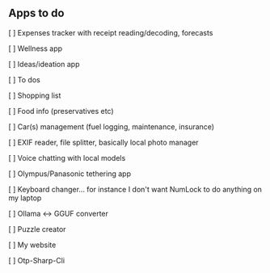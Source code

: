 ## Apps to do

[ ] Expenses tracker with receipt reading/decoding, forecasts

[ ] Wellness app

[ ] Ideas/ideation app

[ ] To dos

[ ] Shopping list

[ ] Food info (preservatives etc)

[ ] Car(s) management (fuel logging, maintenance, insurance)

[ ] EXIF reader, file splitter, basically local photo manager

[ ] Voice chatting with local models

[ ] Olympus/Panasonic tethering app

[ ] Keyboard changer... for instance I don't want NumLock to do anything on my laptop

[ ] Ollama <-> GGUF converter

[ ] Puzzle creator

[ ] My website

[ ] Otp-Sharp-Cli
